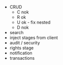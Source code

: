  - CRUD
   - C nok
   - R ok
   - U ok - fix nested
   - D nok 
 - search
 - inject stages from client
 - audit / security
 - rights stage
 - notification
 - transactions
